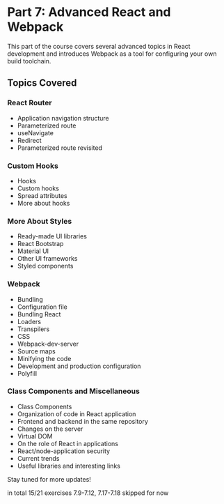 # Part 7: Advanced React and Webpack

This part of the course covers several advanced topics in React development and introduces Webpack as a tool for configuring your own build toolchain.

## Topics Covered

### React Router
- Application navigation structure
- Parameterized route
- useNavigate
- Redirect
- Parameterized route revisited

### Custom Hooks
- Hooks
- Custom hooks
- Spread attributes
- More about hooks

### More About Styles
- Ready-made UI libraries
- React Bootstrap
- Material UI
- Other UI frameworks
- Styled components

### Webpack
- Bundling
- Configuration file
- Bundling React
- Loaders
- Transpilers
- CSS
- Webpack-dev-server
- Source maps
- Minifying the code
- Development and production configuration
- Polyfill

### Class Components and Miscellaneous
- Class Components
- Organization of code in React application
- Frontend and backend in the same repository
- Changes on the server
- Virtual DOM
- On the role of React in applications
- React/node-application security
- Current trends
- Useful libraries and interesting links

Stay tuned for more updates!




in total 15/21 exercises
7.9-7.12, 7.17-7.18 skipped for now
